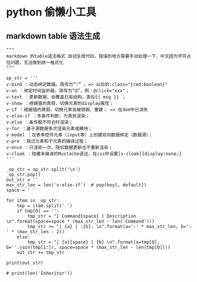 # python 偷懒小工具

## markdown table 语法生成

<highlight-code lang="python">

    """
    markdown 的table语法格式 自动生成代码，错误的地方需要手动处理一下，中文因为字符占位问题，无法做到统一格式化
    """

    op_str = '''
    v-bind ：动态绑定数据。简写为“:” 。=> 以后的:class="{red:boolean}"
    v-on ：绑定时间监听器。简写为“@”，例：@click="xxx"；
    v-text ：更新数据，会覆盖已有结构。类似{{ msg }} ；
    v-show ：根据值的真假，切换元素的display属性；
    v-if ：根据值的真假，切换元素会被销毁、重建； => 在dom中已消失
    v-else-if ：多条件判断，为真则渲染；
    v-else ：条件都不符合时渲染；
    v-for ：基于源数据多次渲染元素或模块；
    v-model ：在表单控件元素（input等）上创建双向数据绑定（数据源）；
    v-pre ：跳过元素和子元素的编译过程；
    v-once ：只渲染一次，随后数据更新也不重新渲染；
    v-cloak ：隐藏未编译的Mustache语法，在css中设置[v-cloak]{display:none;}
    '''

    _op_str = op_str.split('\n')
    _op_str.pop()
    out_str = ''
    max_str_len = len('v-else-if')  # pop(key[, default])
    space = ' '

    for item in _op_str:
        tmp = item.split(' ')
        if tmp[0] == '':
            tmp_str = "| Command{space} | Description \n".format(space=space * (max_str_len - len('Command')))
            tmp_str += "| {a} | :{b}: \n".format(a='-' * max_str_len, b='-' * (max_str_len - 2))
        else:
            tmp_str = "| {a}{space} | {b} \n".format(a=tmp[0], b=''.join(tmp[1:]), space=space * (max_str_len - len(tmp[0])))
        out_str += tmp_str

    print(out_str)

    # print(len('Inheritor'))


</highlight-code>
